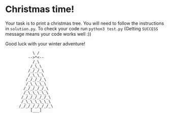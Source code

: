 # Christmas time!

Your task is to print a christmas tree. You will need to follow the instructions in `solution.py`. To check your code run `python3 test.py` (Getting `SUCCESS` message means your code works well :))

Good luck with your winter adventure!
```
		    \ /
          -->*<--
            /_\
           /_\_\
          /_/_/_\
          /_\_\_\
         /_/_/_/_\
         /_\_\_\_\
        /_/_/_/_/_\
        /_\_\_\_\_\
       /_/_/_/_/_/_\
       /_\_\_\_\_\_\
      /_/_/_/_/_/_/_\
           [___]
```
